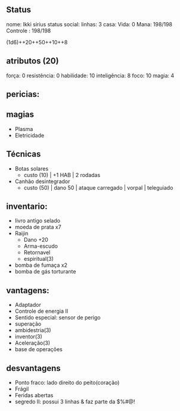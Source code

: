 ## Status
nome: Ikki sirius
status social:
linhas: 3
casa:
Vida: 0
Mana: 198/198
Controle : 198/198

(1d6)++20++50++10++8
## atributos (20)
força: 0
resistência: 0
habilidade: 10
inteligência: 8
foco: 10
magia: 4

## pericias:
## magias
- Plasma
- Eletricidade
## Técnicas
- Botas solares
	- custo (10) | +1 HAB | 2 rodadas
- Canhão desintegrador 
	- custo (50) | dano 50 | ataque carregado | vorpal | teleguiado

## inventario:
- livro antigo selado
- moeda de prata x7
- Raijin
	- Dano +20
	- Arma-escudo
	- Retornavel
	- espiritual(3)
- bomba de fumaça x2
- bomba de gás torturante

## vantagens:
- Adaptador
- Controle de energia II
- Sentido especial: sensor de perigo
- superação
- ambidestria(3)
- inventor(3)
- Aceleração(3)
- base de operações

## desvantagens
- Ponto fraco: lado direito do peito(coração)
- Frágil
- Feridas abertas
- segredo II: possui 3 linhas & faz parte da $%#@!
